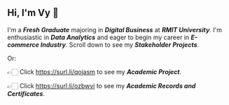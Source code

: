 ## Hi, I'm Vy 👋
I'm a _**Fresh Graduate**_ majoring in _**Digital Business**_ at _**RMIT University**_. I'm enthusiastic in _**Data Analytics**_ and eager to begin my career in _**E-commerce Industry**_. Scroll down to see my _**Stakeholder Projects**_. 

Or:

👉🏻 Click https://surl.li/qojasm to see my _**Academic Project**_.

👉🏻 Click https://surl.li/ozbwvi to see my _**Academic Records and Certificates**_.
